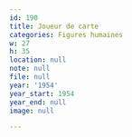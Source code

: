 ```yaml
---
id: 190
title: Joueur de carte
categories: Figures humaines
w: 27
h: 35
location: null
note: null
file: null
year: '1954'
year_start: 1954
year_end: null
image: null

---
```

